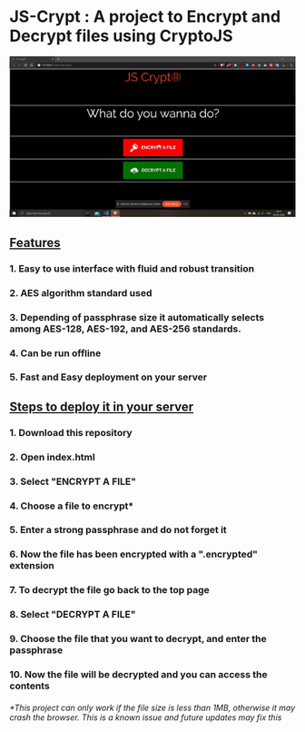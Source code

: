 <h1> JS-Crypt : A project to Encrypt and Decrypt files using CryptoJS </h1>

![join1](https://github.com/ShankarNarayananS/JS-Crypt/blob/master/JS-Crypt.gif)

<h2><ins> Features </ins></h2>
<h3>1. Easy to use interface with fluid and robust transition </h3>
<h3>2. AES algorithm standard used </h3>
<h3>3. Depending of passphrase size it automatically selects among AES-128, AES-192, and AES-256 standards. </h3>
<h3>4. Can be run offline </h3>
<h3>5. Fast and Easy deployment on your server </h3>

<h2><ins>Steps to deploy it in your server</ins></h2>
<h3>1. Download this repository</h3>
<h3>2. Open index.html </h3>
<h3>3. Select "ENCRYPT A FILE"</h3>
<h3>4. Choose a file to encrypt*</h3>
<h3>5. Enter a strong passphrase and do not forget it</h3>
<h3>6. Now the file has been encrypted with a ".encrypted" extension </h3>
<h3>7. To decrypt the file go back to the top page</h3>
<h3>8. Select "DECRYPT A FILE"</h3>
<h3>9. Choose the file that you want to decrypt, and enter the passphrase </h3>
<h3>10. Now the file will be decrypted and you can access the contents</h3> 

<h6>*This project can only work if the file size is less than 1MB, otherwise it may crash the browser. This is a known issue and future updates may fix this</h6>

